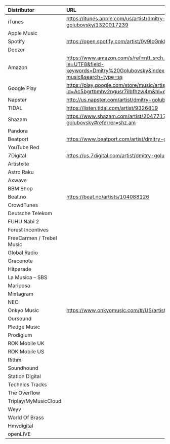 |Distributor|URL|
|:-----------|:---|
|iTunes|https://itunes.apple.com/us/artist/dmitry-golubovsky/1320017239
|Apple Music|
|Spotify|https://open.spotify.com/artist/0v9IcGnkIY4DjAWH48jLkI
|Deezer|
|Amazon|https://www.amazon.com/s/ref=ntt_srch_drd_B077V7C5P6?ie=UTF8&field-keywords=Dmitry%20Golubovsky&index=digital-music&search-type=ss
|Google Play|https://play.google.com/store/music/artist/Dmitry_Golubovsky?id=Ac5bgrtbmhv2ngusr7ilbfhzw4m&hl=en
|Napster|http://us.napster.com/artist/dmitry-golubovsky
|TIDAL|https://listen.tidal.com/artist/9326819
|Shazam|https://www.shazam.com/artist/204771716/dmitry-golubovsky#referrer=shz.am
|Pandora|
|Beatport|https://www.beatport.com/artist/dmitry-golubovsky/657297
|YouTube Red|
|7Digital|https://us.7digital.com/artist/dmitry-golubovsky
|Artistxite|
|Astro Raku|
|Axwave|
|BBM Shop|
|Beat.no|https://beat.no/artists/104088126
|CrowdTunes|
|Deutsche Telekom|
|FUHU Nabi 2|
|Forest Incentives|
|FreeCarmen / Trebel Music|
|Global Radio|
|Gracenote|
|Hitparade|
|La Musica – SBS|
|Mariposa|
|Mixtagram|
|NEC|
|Onkyo Music|https://www.onkyomusic.com/#/US/artist/dmitry-golubovsky
|Oursound|
|Pledge Music|
|Prodigium|
|ROK Mobile UK|
|ROK Mobile US|
|Rithm|
|Soundhound|
|Station Digital|
|Technics Tracks|
|The Overflow|
|Triplay/MyMusicCloud|
|Weyv|
|World Of Brass|
|Hmvdigital|
|openLIVE|
